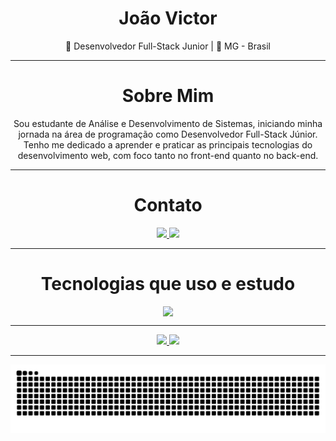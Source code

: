 <h1 align="center">João Victor</h1>
<p align="center">🚀 Desenvolvedor Full-Stack Junior | 📍 MG - Brasil </p>

---

<h1 align="center">Sobre Mim</h1>
<p align="center"> Sou estudante de Análise e Desenvolvimento de Sistemas, iniciando minha jornada na área de programação como Desenvolvedor Full-Stack Júnior. Tenho me dedicado a aprender e praticar as principais tecnologias do desenvolvimento web, com foco tanto no front-end quanto no back-end.

---

<h1 align="center">Contato</h1>

<div align="center">
  <a href="https://www.linkedin.com/in/olegariojv/">
    <img src="https://img.shields.io/badge/-LinkedIn-0A66C2?style=for-the-badge&logo=linkedin&logoColor=white" />
  </a>
  <a href="mailto:olegarioo.dev@gmail.com">
    <img src="https://img.shields.io/badge/-gmail-D14836?style=for-the-badge&logo=gmail&logoColor=white" />
  </a>
</div>

---

<h1 align="center"> Tecnologias que uso e estudo </h1>

<div style="display: flex; justify-content: center;">
  <img src="https://skillicons.dev/icons?i=git,github,docker,html,css,bootstrap,mysql,php,js,ts,react,nextjs,nodejs,tailwind" />
</div>

---

<div align="center" style="display: flex; justify-content: center; gap: 20px;">
  <a href="https://beacons.ai/olegarioojv">
    <img height="180em" src="https://github-readme-stats.vercel.app/api?username=olegarioojv&show_icons=true&theme=dark&include_all_commits=true&count_private=true"/>
    <img height="180em" src="https://github-readme-stats.vercel.app/api/top-langs/?username=olegarioojv&layout=compact&langs_count=10&theme=dark"/>
  </a>
</div>

---

<div align="center">
 <img src="https://raw.githubusercontent.com/olegarioojv/olegariojv/output/snake.svg" alt="Snake animation" />
</div>






